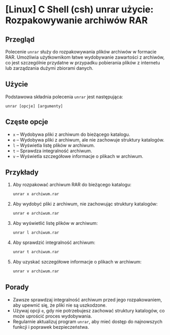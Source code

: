 # [Linux] C Shell (csh) unrar użycie: Rozpakowywanie archiwów RAR

## Przegląd
Polecenie `unrar` służy do rozpakowywania plików archiwów w formacie RAR. Umożliwia użytkownikom łatwe wydobywanie zawartości z archiwów, co jest szczególnie przydatne w przypadku pobierania plików z internetu lub zarządzania dużymi zbiorami danych.

## Użycie
Podstawowa składnia polecenia `unrar` jest następująca:

```
unrar [opcje] [argumenty]
```

## Częste opcje
- `x` – Wydobywa pliki z archiwum do bieżącego katalogu.
- `e` – Wydobywa pliki z archiwum, ale nie zachowuje struktury katalogów.
- `l` – Wyświetla listę plików w archiwum.
- `t` – Sprawdza integralność archiwum.
- `v` – Wyświetla szczegółowe informacje o plikach w archiwum.

## Przykłady
1. Aby rozpakować archiwum RAR do bieżącego katalogu:
   ```csh
   unrar x archiwum.rar
   ```

2. Aby wydobyć pliki z archiwum, nie zachowując struktury katalogów:
   ```csh
   unrar e archiwum.rar
   ```

3. Aby wyświetlić listę plików w archiwum:
   ```csh
   unrar l archiwum.rar
   ```

4. Aby sprawdzić integralność archiwum:
   ```csh
   unrar t archiwum.rar
   ```

5. Aby uzyskać szczegółowe informacje o plikach w archiwum:
   ```csh
   unrar v archiwum.rar
   ```

## Porady
- Zawsze sprawdzaj integralność archiwum przed jego rozpakowaniem, aby upewnić się, że pliki nie są uszkodzone.
- Używaj opcji `e`, gdy nie potrzebujesz zachować struktury katalogów, co może uprościć proces wydobywania.
- Regularnie aktualizuj program `unrar`, aby mieć dostęp do najnowszych funkcji i poprawek bezpieczeństwa.